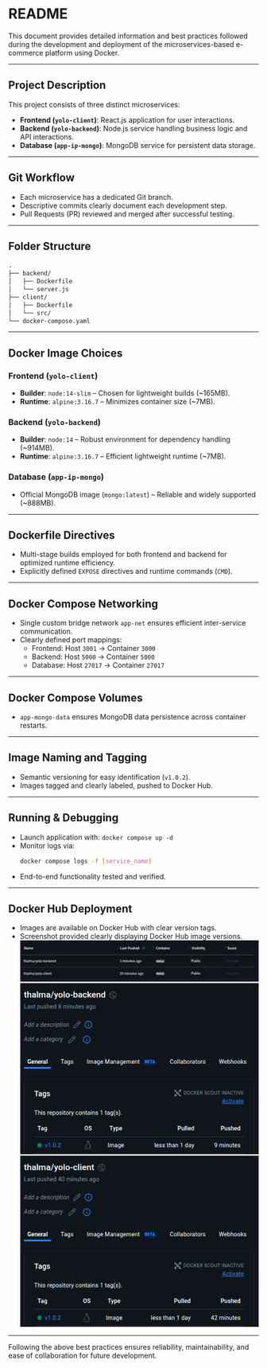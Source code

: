 # README

This document provides detailed information and best practices followed during the development and deployment of the microservices-based e-commerce platform using Docker.

---

## Project Description

This project consists of three distinct microservices:
- **Frontend (`yolo-client`)**: React.js application for user interactions.
- **Backend (`yolo-backend`)**: Node.js service handling business logic and API interactions.
- **Database (`app-ip-mongo`)**: MongoDB service for persistent data storage.

---

## Git Workflow
- Each microservice has a dedicated Git branch.
- Descriptive commits clearly document each development step.
- Pull Requests (PR) reviewed and merged after successful testing.

---

## Folder Structure
```
.
├── backend/
│   ├── Dockerfile
│   └── server.js
├── client/
│   ├── Dockerfile
│   └── src/
└── docker-compose.yaml
```

---

## Docker Image Choices

### Frontend (`yolo-client`)
- **Builder**: `node:14-slim` – Chosen for lightweight builds (~165MB).
- **Runtime**: `alpine:3.16.7` – Minimizes container size (~7MB).

### Backend (`yolo-backend`)
- **Builder**: `node:14` – Robust environment for dependency handling (~914MB).
- **Runtime**: `alpine:3.16.7` – Efficient lightweight runtime (~7MB).

### Database (`app-ip-mongo`)
- Official MongoDB image (`mongo:latest`) – Reliable and widely supported (~888MB).

---

## Dockerfile Directives
- Multi-stage builds employed for both frontend and backend for optimized runtime efficiency.
- Explicitly defined `EXPOSE` directives and runtime commands (`CMD`).

---

## Docker Compose Networking
- Single custom bridge network `app-net` ensures efficient inter-service communication.
- Clearly defined port mappings:
  - Frontend: Host `3001` → Container `3000`
  - Backend: Host `5000` → Container `5000`
  - Database: Host `27017` → Container `27017`

---

## Docker Compose Volumes
- `app-mongo-data` ensures MongoDB data persistence across container restarts.

---

## Image Naming and Tagging
- Semantic versioning for easy identification (`v1.0.2`).
- Images tagged and clearly labeled, pushed to Docker Hub.

---

## Running & Debugging
- Launch application with: `docker compose up -d`
- Monitor logs via:
  ```sh
  docker compose logs -f [service_name]
  ```
- End-to-end functionality tested and verified.

---

## Docker Hub Deployment
- Images are available on Docker Hub with clear version tags.
- Screenshot provided clearly displaying Docker Hub image versions.
![Alt text](docker.png)
![Alt text](yolo-backend.png)
![Alt text](yolo-client.png)
---

Following the above best practices ensures reliability, maintainability, and ease of collaboration for future development.


